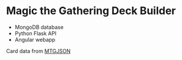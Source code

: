 # Magic the Gathering Deck Builder

- MongoDB database
- Python Flask API
- Angular webapp

Card data from [MTGJSON](https://mtgjson.com/)
